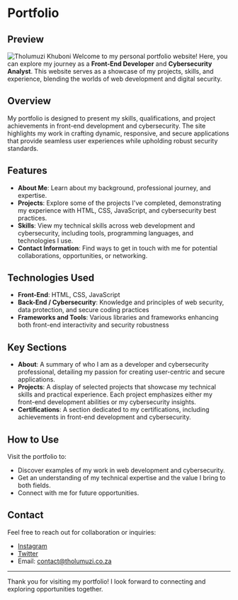 # Portfolio
## Preview

![Tholumuzi Khuboni](./images/portfolio-preview.png)
Welcome to my personal portfolio website! Here, you can explore my journey as a **Front-End Developer** and **Cybersecurity Analyst**. This website serves as a showcase of my projects, skills, and experience, blending the worlds of web development and digital security.

## Overview

My portfolio is designed to present my skills, qualifications, and project achievements in front-end development and cybersecurity. The site highlights my work in crafting dynamic, responsive, and secure applications that provide seamless user experiences while upholding robust security standards.

## Features

- **About Me**: Learn about my background, professional journey, and expertise.
- **Projects**: Explore some of the projects I've completed, demonstrating my experience with HTML, CSS, JavaScript, and cybersecurity best practices.
- **Skills**: View my technical skills across web development and cybersecurity, including tools, programming languages, and technologies I use.
- **Contact Information**: Find ways to get in touch with me for potential collaborations, opportunities, or networking.

## Technologies Used

- **Front-End**: HTML, CSS, JavaScript
- **Back-End / Cybersecurity**: Knowledge and principles of web security, data protection, and secure coding practices
- **Frameworks and Tools**: Various libraries and frameworks enhancing both front-end interactivity and security robustness

## Key Sections

- **About**: A summary of who I am as a developer and cybersecurity professional, detailing my passion for creating user-centric and secure applications.
- **Projects**: A display of selected projects that showcase my technical skills and practical experience. Each project emphasizes either my front-end development abilities or my cybersecurity insights.
- **Certifications**: A section dedicated to my certifications, including achievements in front-end development and cybersecurity.

## How to Use

Visit the portfolio to:

- Discover examples of my work in web development and cybersecurity.
- Get an understanding of my technical expertise and the value I bring to both fields.
- Connect with me for future opportunities.

## Contact

Feel free to reach out for collaboration or inquiries:

- [Instagram](https://www.instagram.com/tholumuzikhuboni)
- [Twitter](https://www.twitter.com/khubonimuzi)
- Email: [contact@tholumuzi.co.za](mailto:tholumuzi@tholumuzi.co.za)

---

Thank you for visiting my portfolio! I look forward to connecting and exploring opportunities together.
